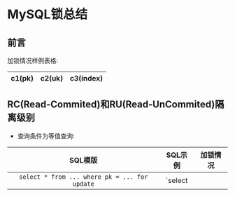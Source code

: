 # MySQL锁总结

## 前言

加锁情况样例表格:

|c1(pk)|c2(uk)|c3(index)|
|:---:|:---:|:---:|


## RC(Read-Commited)和RU(Read-UnCommited)隔离级别

* 查询条件为等值查询:

|SQL模版|SQL示例|加锁情况|
|:---:|:---:|:---:|
|`select * from ... where pk = ... for update`|`select